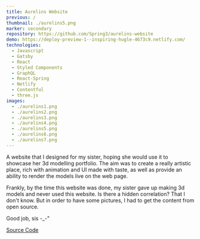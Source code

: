 ```yaml
---
title: Aurelins Website
previous: /
thumbnail: ./aurelins5.png
marker: secondary
repository: https://github.com/Spring3/aurelins-website
demo: https://deploy-preview-1--inspiring-hugle-4673c9.netlify.com/
technologies:
  - Javascript
  - Gatsby
  - React
  - Styled Components
  - GraphQL
  - React-Spring
  - Netlify
  - Contentful
  - three.js
images:
  - ./aurelins1.png
  - ./aurelins2.png
  - ./aurelins3.png
  - ./aurelins4.png
  - ./aurelins5.png
  - ./aurelins6.png
  - ./aurelins7.png
---
```


A website that I designed for my sister, hoping she would use it to showcase her 3d modelling portfolio. The aim was to create a really artistic place, rich with animation and UI made with taste, as well as provide an ability to render the models live on the web page.

Frankly, by the time this website was done, my sister gave up making 3d models and never used this website. Is there a hidden correlation? That I don't know. But in order to have some pictures, I had to get the content from open source.

Good job, sis -\_-"

[Source Code](https://github.com/Spring3/aurelins-website)
